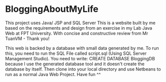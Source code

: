 # BloggingAboutMyLife
This project uses Java/ JSP and SQL Server
This is a website built by me based on the requirements and design from an exercise in my Lab Java Web at FPT University.
With concise and constructive review from Mr TuanVM - Thank you!

This web is backed by a database with small data generated by me.
To run this, you need to run the SQL File called script.sql (Using SQL Server Management Studio). You need to write: CREATE DATABASE BloggingDB because I use the generated database tool and it doesn't create the database by itself.
Then clone into your local directory and use Netbeans to run as a normal Java Web Project.
Have fun ^^
